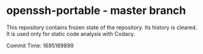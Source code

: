 # openssh-portable - master branch

This repository contains frozen state of the repository.
Its history is cleared. It is used only for static code
analysis with Codacy.

Commit Time: 1695169899